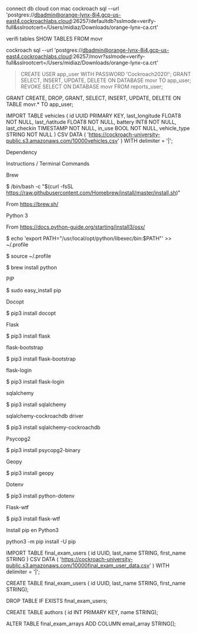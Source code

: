 connect db cloud con mac
cockroach sql --url 'postgres://dbadmin@orange-lynx-8j4.gcp-us-east4.cockroachlabs.cloud:26257/defaultdb?sslmode=verify-full&sslrootcert=/Users/midiaz/Downloads/orange-lynx-ca.crt'


verifi tables
SHOW TABLES FROM movr

cockroach sql --url 'postgres://dbadmin@orange-lynx-8j4.gcp-us-east4.cockroachlabs.cloud:26257/movr?sslmode=verify-full&sslrootcert=/Users/midiaz/Downloads/orange-lynx-ca.crt'


> CREATE USER app_user WITH PASSWORD 'Cockroach2020!';
> GRANT SELECT, INSERT, UPDATE, DELETE ON DATABASE movr TO app_user;
> REVOKE SELECT ON DATABASE movr FROM reports_user;


GRANT CREATE, DROP, GRANT, SELECT, INSERT, UPDATE, DELETE ON TABLE movr.* TO app_user;

IMPORT
TABLE
    vehicles (
        id
            UUID PRIMARY KEY,
        last_longitude
            FLOAT8 NOT NULL,
        last_ñatitude
            FLOAT8 NOT NULL,
        battery
            INT8 NOT NULL,
        last_checkin
            TIMESTAMP NOT NULL,
        in_use
            BOOL NOT NULL,
        vehicle_type
            STRING NOT NULL
    )
CSV
    DATA (
        'https://cockroach-university-public.s3.amazonaws.com/10000vehicles.csv'
    )
WITH
    delimiter = '|';

Dependency 

Instructions / Terminal Commands

Brew

$ /bin/bash -c "$(curl -fsSL https://raw.githubusercontent.com/Homebrew/install/master/install.sh)"


From  https://brew.sh/

Python 3

From  https://docs.python-guide.org/starting/install3/osx/  


$ echo 'export PATH="/usr/local/opt/python/libexec/bin:$PATH"' >> ~/.profile

 

$ source ~/.profile


$ brew install python

PIP

$ sudo easy_install pip

Docopt

$ pip3 install docopt

Flask

$ pip3 install flask

flask-bootstrap

$ pip3 install flask-bootstrap

flask-login

$ pip3 install flask-login

sqlalchemy

$ pip3 install sqlalchemy

sqlalchemy-cockroachdb driver

$ pip3 install sqlalchemy-cockroachdb

Psycopg2

$ pip3 install psycopg2-binary

Geopy

$ pip3 install geopy

Dotenv

$ pip3 install python-dotenv

Flask-wtf

$ pip3 install flask-wtf

Install pip en Python3

python3 -m pip install -U pip


IMPORT TABLE final_exam_users (
    id UUID,
    last_name STRING,
    first_name STRING 
)
CSV DATA (
    'https://cockroach-university-public.s3.amazonaws.com/10000final_exam_user_data.csv'
)
WITH delimiter = '|';

CREATE TABLE final_exam_users (
    id UUID,
    last_name STRING,
    first_name STRING);

DROP TABLE IF EXISTS final_exam_users;

CREATE TABLE authors (
    id INT PRIMARY KEY, 
    name STRING);

ALTER TABLE final_exam_arrays ADD COLUMN email_array STRING[];